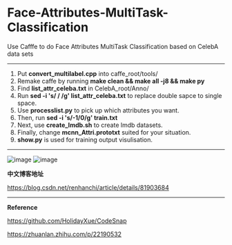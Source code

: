 # Face-Attributes-MultiTask-Classification
Use Cafffe to do Face Attributes MultiTask Classification based on CelebA data sets

----
1. Put **convert_multilabel.cpp** into caffe_root/tools/
2. Remake caffe by running **make clean && make all -j8 && make py**
3. Find **list_attr_celeba.txt** in CelebA_root/Anno/
4. Run **sed -i 's/    / /g' list_attr_celeba.txt** to replace double sapce to single space.
5. Use **processlist.py** to pick up which attributes you want.
6. Then, run **sed -i 's/-1/0/g' train.txt**
7. Next, use **create_lmdb.sh** to create lmdb datasets.
8. Finally, change **mcnn_Attri.prototxt** suited for your situation.
9. **show.py** is used for training output visulisation.
----

![image](https://github.com/HandsomeHans/Face-Attributes-MultiTask-Classification/example.jpg)
![image](https://github.com/HandsomeHans/Face-Attributes-MultiTask-Classification/example_1.jpg)

**中文博客地址**

https://blog.csdn.net/renhanchi/article/details/81903684

----

**Reference**

https://github.com/HolidayXue/CodeSnap

https://zhuanlan.zhihu.com/p/22190532
